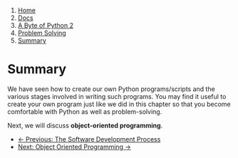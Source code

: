 <!-- -
Title: A Byte of Python 2: Problem Solving - Summary
Author: Swaroop C H
Editor: Marios Zindilis
First Published: 2003
Last Updated: 2014-04-06
- -->

<ol class='breadcrumb' itemprop='breadcrumb'>
	<li><a href="/">Home</a></li>
	<li><a href="/docs/">Docs</a></li>
	<li><a href="/docs/a-byte-of-python-2/">A Byte of Python 2</a></li>
	<li><a href="/docs/a-byte-of-python-2/problem-solving/">Problem Solving</a></li>
	<li><a href="/docs/a-byte-of-python-2/problem-solving/summary.html">Summary</a></li>
</ol>

Summary
=======

We have seen how to create our own Python programs/scripts and the various stages involved in writing such programs. You may find it useful to create your own program just like we did in this chapter so that you become comfortable with Python as well as problem-solving.

Next, we will discuss **object-oriented programming**.

<ul class='pager'>
	<li class='previous'><a href='/docs/a-byte-of-python-2/problem-solving/development-process.html'>&larr; Previous: The Software Development Process</a></li>
	<li class='next'><a href='/docs/a-byte-of-python-2/object-oriented/'>Next: Object Oriented Programming &rarr;</a></li>
</ul>
